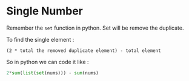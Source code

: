 
# Single Number

Remember the ```set``` function in python. Set will be remove the duplicate.

To find the single element :
```
(2 * total the removed duplicate element) - total element 
```
So in python we can code it like :
```python
2*sum(list(set(nums))) - sum(nums)
```
